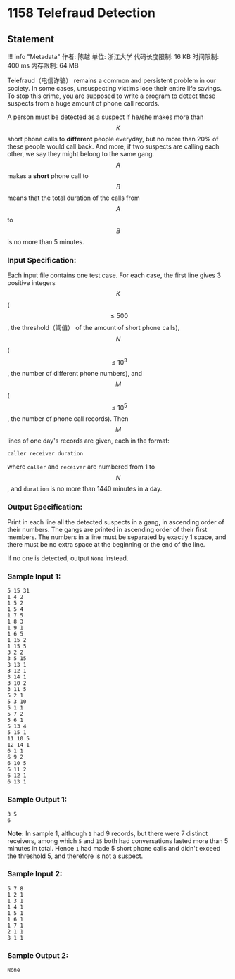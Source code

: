 
# 1158 Telefraud Detection

## Statement

!!! info "Metadata"
    作者: 陈越
    单位: 浙江大学
    代码长度限制: 16 KB
    时间限制: 400 ms
    内存限制: 64 MB

Telefraud（电信诈骗） remains a common and persistent problem in our society.  In some cases, unsuspecting victims lose their entire life savings.  To stop this crime, you are supposed to write a program to detect those suspects from a huge amount of phone call records.

A person must be detected as a suspect if he/she makes more than $$K$$ short phone calls to **different** people everyday, but no more than 20% of these people would call back.  And more, if two suspects are calling each other, we say they might belong to the same gang.  $$A$$ makes a **short** phone call to $$B$$ means that the total duration of the calls from $$A$$ to $$B$$ is no more than 5 minutes.

### Input Specification:

Each input file contains one test case. For each case, the first line gives 3 positive integers $$K$$ ($$\le 500$$, the threshold（阈值） of the amount of short phone calls), $$N$$ ($$\le 10^3$$, the number of different phone numbers), and $$M$$ ($$\le 10^5$$, the number of phone call records).  Then $$M$$ lines of one day's records are given, each in the format:
```
caller receiver duration
```

where `caller` and `receiver` are numbered from 1 to $$N$$, and `duration` is no more than 1440 minutes in a day.

### Output Specification:

Print in each line all the detected suspects in a gang, in ascending order of their numbers.  The gangs are printed in ascending order of their first members.  The numbers in a line must be separated by exactly 1 space, and there must be no extra space at the beginning or the end of the line.

If no one is detected, output `None` instead.

### Sample Input 1:
```plaintext
5 15 31
1 4 2
1 5 2
1 5 4
1 7 5
1 8 3
1 9 1
1 6 5
1 15 2
1 15 5
3 2 2
3 5 15
3 13 1
3 12 1
3 14 1
3 10 2
3 11 5
5 2 1
5 3 10
5 1 1
5 7 2
5 6 1
5 13 4
5 15 1
11 10 5
12 14 1
6 1 1
6 9 2
6 10 5
6 11 2
6 12 1
6 13 1
```

### Sample Output 1:
```plaintext
3 5
6
```
**Note:** In sample 1, although `1` had 9 records, but there were 7 distinct receivers, among which `5` and `15` both had conversations lasted more than 5 minutes in total.  Hence `1` had made 5 short phone calls and didn't exceed the threshold 5, and therefore is not a suspect.

### Sample Input 2:
```plaintext
5 7 8
1 2 1
1 3 1
1 4 1
1 5 1
1 6 1
1 7 1
2 1 1
3 1 1
```

### Sample Output 2:
```plaintext
None
```



